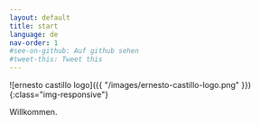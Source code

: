 ```yaml
---
layout: default
title: start
language: de
nav-order: 1
#see-on-github: Auf github sehen
#tweet-this: Tweet this
---
```


![ernesto castillo logo]({{ "/images/ernesto-castillo-logo.png" }}){:class="img-responsive"}

Willkommen.
